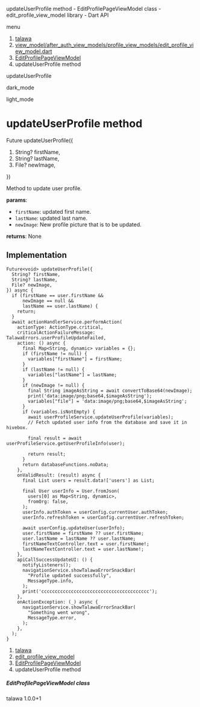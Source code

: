 




updateUserProfile method - EditProfilePageViewModel class - edit\_profile\_view\_model library - Dart API







menu

1. [talawa](../../index.html)
2. [view\_model/after\_auth\_view\_models/profile\_view\_models/edit\_profile\_view\_model.dart](../../view_model_after_auth_view_models_profile_view_models_edit_profile_view_model/view_model_after_auth_view_models_profile_view_models_edit_profile_view_model-library.html)
3. [EditProfilePageViewModel](../../view_model_after_auth_view_models_profile_view_models_edit_profile_view_model/EditProfilePageViewModel-class.html)
4. updateUserProfile method

updateUserProfile


dark\_mode

light\_mode




# updateUserProfile method


Future<void>
updateUserProfile({

1. String? firstName,
2. String? lastName,
3. File? newImage,

})

Method to update user profile.

**params**:

* `firstName`: updated first name.
* `lastName`: updated last name.
* `newImage`: New profile picture that is to be updated.

**returns**:
None


## Implementation

```
Future<void> updateUserProfile({
  String? firstName,
  String? lastName,
  File? newImage,
}) async {
  if (firstName == user.firstName &&
      newImage == null &&
      lastName == user.lastName) {
    return;
  }
  await actionHandlerService.performAction(
    actionType: ActionType.critical,
    criticalActionFailureMessage: TalawaErrors.userProfileUpdateFailed,
    action: () async {
      final Map<String, dynamic> variables = {};
      if (firstName != null) {
        variables["firstName"] = firstName;
      }
      if (lastName != null) {
        variables["lastName"] = lastName;
      }
      if (newImage != null) {
        final String imageAsString = await convertToBase64(newImage);
        print('data:image/png;base64,$imageAsString');
        variables["file"] = 'data:image/png;base64,$imageAsString';
      }
      if (variables.isNotEmpty) {
        await userProfileService.updateUserProfile(variables);
        // Fetch updated user info from the database and save it in hivebox.

        final result = await userProfileService.getUserProfileInfo(user);

        return result;
      }
      return databaseFunctions.noData;
    },
    onValidResult: (result) async {
      final List users = result.data!['users'] as List;

      final User userInfo = User.fromJson(
        users[0] as Map<String, dynamic>,
        fromOrg: false,
      );
      userInfo.authToken = userConfig.currentUser.authToken;
      userInfo.refreshToken = userConfig.currentUser.refreshToken;

      await userConfig.updateUser(userInfo);
      user.firstName = firstName ?? user.firstName;
      user.lastName = lastName ?? user.lastName;
      firstNameTextController.text = user.firstName!;
      lastNameTextController.text = user.lastName!;
    },
    apiCallSuccessUpdateUI: () {
      notifyListeners();
      navigationService.showTalawaErrorSnackBar(
        "Profile updated successfully",
        MessageType.info,
      );
      print('cccccccccccccccccccccccccccccccccccccccc');
    },
    onActionException: (_) async {
      navigationService.showTalawaErrorSnackBar(
        "Something went wrong",
        MessageType.error,
      );
    },
  );
}
```

 


1. [talawa](../../index.html)
2. [edit\_profile\_view\_model](../../view_model_after_auth_view_models_profile_view_models_edit_profile_view_model/view_model_after_auth_view_models_profile_view_models_edit_profile_view_model-library.html)
3. [EditProfilePageViewModel](../../view_model_after_auth_view_models_profile_view_models_edit_profile_view_model/EditProfilePageViewModel-class.html)
4. updateUserProfile method

##### EditProfilePageViewModel class





talawa
1.0.0+1






